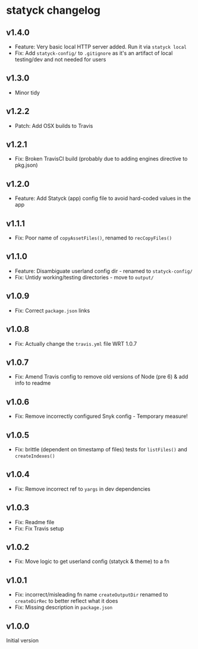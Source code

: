 # statyck changelog

## v1.4.0
* Feature: Very basic local HTTP server added. Run it via `statyck local`
* Fix: Add `statyck-config/` to `.gitignore` as it's an artifact of local testing/dev and not needed for users

## v1.3.0
* Minor tidy

## v1.2.2
* Patch: Add OSX builds to Travis

## v1.2.1
* Fix: Broken TravisCI build (probably due to adding engines directive to pkg.json)

## v1.2.0
* Feature: Add Statyck (app) config file to avoid hard-coded values in the app

## v1.1.1
* Fix: Poor name of `copyAssetFiles()`, renamed to `recCopyFiles()`

## v1.1.0
* Feature: Disambiguate userland config dir - renamed to `statyck-config/`
* Fix: Untidy working/testing directories - move to `output/`

## v1.0.9
* Fix: Correct `package.json` links

## v1.0.8
* Fix: Actually change the `travis.yml` file WRT 1.0.7

## v1.0.7
* Fix: Amend Travis config to remove old versions of Node (pre 6) & add info to readme

## v1.0.6
* Fix: Remove incorrectly configured Snyk config - Temporary measure!

## v1.0.5
* Fix: brittle (dependent on timestamp of files) tests for `listFiles()` and `createIndexes()`

## v1.0.4
* Fix: Remove incorrect ref to `yargs` in dev dependencies

## v1.0.3
* Fix: Readme file
* Fix: Fix Travis setup

## v1.0.2
* Fix: Move logic to get userland config (statyck & theme) to a fn

## v1.0.1
* Fix: incorrect/misleading fn name `createOutputDir` renamed to `createDirRec` to better reflect what it does
* Fix: Missing description in `package.json`

## v1.0.0
Initial version
